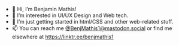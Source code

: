 - 👋 Hi, I’m Benjamin Mathis!
- 👀 I’m interested in UI/UX Design and Web tech.
- 🌱 I’m just getting started in html/CSS and other web-related stuff.
- 📫 You can reach me [@BenjMathis1@mastodon.social](https://mastodon.social/@BenjMathis1) or find me elsewhere at https://linktr.ee/benjmathis1

<!---
BenjMathis1/BenjMathis1 is a ✨ special ✨ repository because its `README.md` (this file) appears on your GitHub profile.
You can click the Preview link to take a look at your changes.
--->
